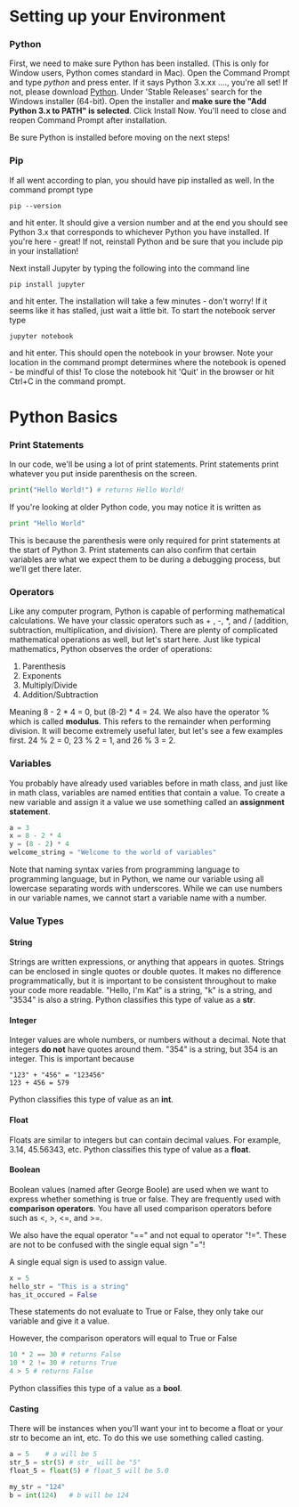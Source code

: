 # Setting up your Environment

### Python

First, we need to make sure Python has been installed. (This is only for Window users, Python comes standard in Mac). Open the Command Prompt and type *python* and press enter. If it says Python 3.x.xx ...., you're all set! If not, please download [Python](https://www.python.org/downloads/windows). Under 'Stable Releases' search for the Windows installer (64-bit). Open the installer and **make sure the "Add Python 3.x to PATH" is selected**. Click Install Now. You'll need to close and reopen Command Prompt after installation.

Be sure Python is installed before moving on the next steps!

### Pip

If all went according to plan, you should have pip installed as well. In the command prompt type

```
pip --version
```

and hit enter. It should give a version number and at the end you should see Python 3.x that corresponds to whichever Python you have installed. If you're here - great! If not, reinstall Python and be sure that you include pip in your installation!

Next install Jupyter by typing the following into the command line

```
pip install jupyter
```

and hit enter. The installation will take a few minutes - don't worry! If it seems like it has stalled, just wait a little bit. To start the notebook server type

```
jupyter notebook
```

and hit enter.  This should open the notebook in your browser. Note your location in the command prompt determines where the notebook is opened - be mindful of this! To close the notebook hit 'Quit' in the browser or hit Ctrl+C in the command prompt.

# Python Basics

### Print Statements

In our code, we'll be using a lot of print statements. Print statements print whatever you put inside parenthesis on the screen. 

```python
print("Hello World!") # returns Hello World!
```

If you're looking at older Python code, you may notice it is written as 

```python
print "Hello World"
```

This is because the parenthesis were only required for print statements at the start of Python 3. Print statements can also confirm that certain variables are what we expect them to be during a debugging process, but we'll get there later. 

### Operators

Like any computer program, Python is capable of performing mathematical calculations. We have your classic operators such as + , -, *, and / (addition, subtraction, multiplication, and division). There are plenty of complicated mathematical operations as well, but let's start here. Just like typical mathematics, Python observes the order of operations:

1. Parenthesis
2. Exponents
3. Multiply/Divide
4. Addition/Subtraction

Meaning 8 - 2 * 4 = 0, but (8-2) * 4 = 24. We also have the operator % which is called **modulus**. This refers to the remainder when performing division. It will become extremely useful later, but let's see a few examples first. 24 % 2 = 0, 23 % 2 = 1, and 26 % 3 = 2.

### Variables

You probably have already used variables before in math class, and just like in math class, variables are named entities that contain a value. To create a new variable and assign it a value we use something called an **assignment statement**.

```python
a = 3
x = 8 - 2 * 4
y = (8 - 2) * 4
welcome_string = "Welcome to the world of variables"
```

Note that naming syntax varies from programming language to programming language, but in Python, we name our variable using all lowercase separating words with underscores. While we can use numbers in our variable names, we cannot start a variable name with a number.

### Value Types

#### String

Strings are written expressions, or anything that appears in quotes. Strings can be enclosed in single quotes or double quotes. It makes no difference programmatically, but it is important to be consistent throughout to make your code more readable. "Hello, I'm Kat" is a string, "k" is a string, and "3534" is also a string. Python classifies this type of value as a **str**.

#### Integer

Integer values are whole numbers, or numbers without a decimal. Note that integers **do not** have quotes around them. "354" is a string, but 354 is an integer. This is important because

```
"123" + "456" = "123456"
123 + 456 = 579
```

Python classifies this type of value as an **int**.

#### Float

Floats are similar to integers but can contain decimal values. For example, 3.14, 45.56343, etc. Python classifies this type of value as a **float**.

#### Boolean

Boolean values (named after George Boole) are used when we want to express whether something is true or false. They are frequently used with **comparison operators**. You have all used comparison operators before such as <, >, <=, and >=. 

We also have the equal operator "==" and not equal to operator "!=". These are not to be confused with the single equal sign "="! 

A single equal sign is used to assign value. 

```python
x = 5
hello_str = "This is a string"
has_it_occured = False
```

These statements do not evaluate to True or False, they only take our variable and give it a value.

However, the comparison operators will equal to True or False

```python
10 * 2 == 30 # returns False
10 * 2 != 30 # returns True
4 > 5 # returns False
```

Python classifies this type of a value as a **bool**.

#### Casting

There will be instances when you'll want your int to become a float or your str to become an int, etc. To do this we use something called casting.

```python
a = 5    # a will be 5
str_5 = str(5) # str_ will be "5"
float_5 = float(5) # float_5 will be 5.0

my_str = "124"
b = int(124)   # b will be 124
```


